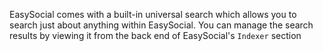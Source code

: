 EasySocial comes with a built-in universal search which allows you to search just about anything within EasySocial. You can manage the search results by viewing it from the back end of EasySocial's `Indexer` section